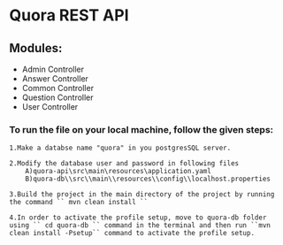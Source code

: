 # Quora REST API #
 ## Modules: ##
  * Admin Controller
  * Answer Controller
  * Common Controller
  * Question Controller
  * User Controller

 ### To run the file on your local machine, follow the given steps: ###

    1.Make a databse name "quora" in you postgresSQL server.

    2.Modify the database user and password in following files
        A)quora-api\src\main\resources\application.yaml
        B)quora-db\\src\\main\\resources\\config\\localhost.properties

    3.Build the project in the main directory of the project by running the command `` mvn clean install ``

    4.In order to activate the profile setup, move to quora-db folder using `` cd quora-db `` command in the terminal and then run ``mvn clean install -Psetup`` command to activate the profile setup. 
